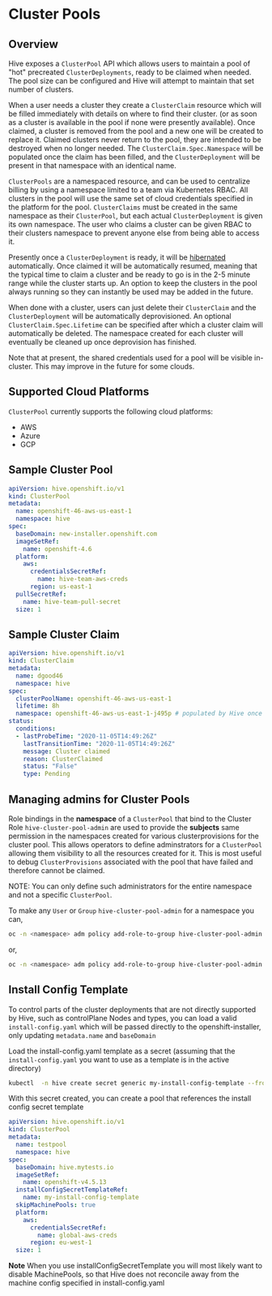 # Cluster Pools

## Overview

Hive exposes a `ClusterPool` API which allows users to maintain a pool of "hot"
precreated `ClusterDeployments`, ready to be claimed when needed. The pool size
can be configured and Hive will attempt to maintain that set number of
clusters.

When a user needs a cluster they create a `ClusterClaim` resource which will be
filled immediately with details on where to find their cluster.  (or as soon as
a cluster is available in the pool if none were presently available). Once
claimed, a cluster is removed from the pool and a new one will be created to
replace it. Claimed clusters never return to the pool, they are intended to be
destroyed when no longer needed. The `ClusterClaim.Spec.Namespace` will be
populated once the claim has been filled, and the `ClusterDeployment` will be
present in that namespace with an identical name.

`ClusterPools` are a namespaced resource, and can be used to centralize billing
by using a namespace limited to a team via Kubernetes RBAC. All clusters in the
pool will use the same set of cloud credentials specified in the platform for
the pool. `ClusterClaims` must be created in the same namespace as their
`ClusterPool`, but each actual `ClusterDeployment` is given its own namespace.
The user who claims a cluster can be given RBAC to their clusters namespace to
prevent anyone else from being able to access it.

Presently once a `ClusterDeployment` is ready, it will be
[hibernated](./hibernating-clusters.md) automatically. Once claimed it will be
automatically resumed, meaning that the typical time to claim a cluster and be
ready to go is in the 2-5 minute range while the cluster starts up. An option
to keep the clusters in the pool always running so they can instantly be used
may be added in the future.

When done with a cluster, users can just delete their `ClusterClaim` and the
`ClusterDeployment` will be automatically deprovisioned. An optional
`ClusterClaim.Spec.Lifetime` can be specified after which a cluster claim will
automatically be deleted. The namespace created
for each cluster will eventually be cleaned up once deprovision has finished.

Note that at present, the shared credentials used for a pool will be visible
in-cluster. This may improve in the future for some clouds.

## Supported Cloud Platforms

`ClusterPool` currently supports the following cloud platforms:

  * AWS
  * Azure
  * GCP

## Sample Cluster Pool

```yaml
apiVersion: hive.openshift.io/v1
kind: ClusterPool
metadata:
  name: openshift-46-aws-us-east-1
  namespace: hive
spec:
  baseDomain: new-installer.openshift.com
  imageSetRef:
    name: openshift-4.6
  platform:
    aws:
      credentialsSecretRef:
        name: hive-team-aws-creds
      region: us-east-1
  pullSecretRef:
    name: hive-team-pull-secret
  size: 1
```

## Sample Cluster Claim

```yaml
apiVersion: hive.openshift.io/v1
kind: ClusterClaim
metadata:
  name: dgood46
  namespace: hive
spec:
  clusterPoolName: openshift-46-aws-us-east-1
  lifetime: 8h
  namespace: openshift-46-aws-us-east-1-j495p # populated by Hive once claim is filled and should not be set by the user on creation
status:
  conditions:
  - lastProbeTime: "2020-11-05T14:49:26Z"
    lastTransitionTime: "2020-11-05T14:49:26Z"
    message: Cluster claimed
    reason: ClusterClaimed
    status: "False"
    type: Pending
```

## Managing admins for Cluster Pools

Role bindings in the **namespace** of a `ClusterPool` that bind to the Cluster Role `hive-cluster-pool-admin`
are used to provide the **subjects** same permission in the namespaces created for various clusterprovisions for the cluster pool.
This allows operators to define adminstrators for a `ClusterPool` allowing them visibility to all the resources created for it. This is
most useful to debug `ClusterProvisions` associated with the pool that have failed and therefore cannot be claimed.

NOTE: You can only define such administrators for the entire namespace and not a specific `ClusterPool`.

To make any `User` or `Group` `hive-cluster-pool-admin` for a namespace you can,

```sh
oc -n <namespace> adm policy add-role-to-group hive-cluster-pool-admin <user>
```

or,

```sh
oc -n <namespace> adm policy add-role-to-group hive-cluster-pool-admin <group>
```

## Install Config Template

To control parts of the cluster deployments that are not directly supported by Hive, such as controlPlane Nodes and types, you can load a valid `install-config.yaml` which will be passed directly to the openshift-installer, only updating `metadata.name` and `baseDomain`

Load the install-config.yaml template as a secret (assuming that the `install-config.yaml` you want to use as a template is in the active directory)

```bash
kubectl  -n hive create secret generic my-install-config-template --from-file=install-config.yaml=./install-config.yaml
```

With this secret created, you can create a pool that references the install config secret template

```yaml
apiVersion: hive.openshift.io/v1
kind: ClusterPool
metadata:
  name: testpool
  namespace: hive
spec:
  baseDomain: hive.mytests.io
  imageSetRef:
    name: openshift-v4.5.13
  installConfigSecretTemplateRef: 
    name: my-install-config-template
  skipMachinePools: true
  platform:
    aws:
      credentialsSecretRef:
        name: global-aws-creds
      region: eu-west-1
  size: 1
```

**Note** When you use installConfigSecretTemplate you will most likely want to disable MachinePools, so that Hive does not reconcile away from the machine config specified in install-config.yaml
